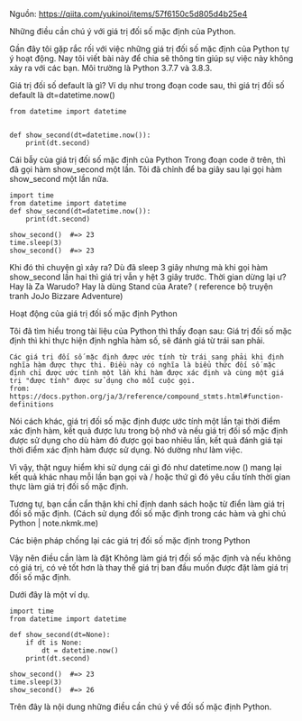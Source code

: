 Nguồn: 
https://qiita.com/yukinoi/items/57f6150c5d805d4b25e4

Những điều cần chú ý với giá trị đối số mặc định của Python.

Gần đây tôi gặp rắc rối với việc những giá trị đối số mặc định của Python tự ý hoạt động.
Nay tôi viết bài này để chia sẽ thông tin giúp sự việc này không xảy ra với các bạn. 
Môi trường là Python 3.7.7 và 3.8.3.

Giá trị đối số default là gì?
Ví dụ như trong đoạn code sau,
thì giá trị đối số default là dt=datetime.now()

```
from datetime import datetime


def show_second(dt=datetime.now()):
    print(dt.second)
```

Cái bẫy của giá trị đối số mặc định của Python 
Trong đoạn code ở trên, thì đã gọi hàm show_second một lần. Tôi đã chỉnh để  ba giây sau lại gọi hàm show_second một lần nữa.

```
import time
from datetime import datetime
def show_second(dt=datetime.now()):
    print(dt.second)

show_second()  #=> 23
time.sleep(3)
show_second()  #=> 23
```
Khi đó thì chuyện gì xảy ra? Dù đã sleep 3 giây nhưng mà khi gọi hàm show_second lần hai thì giá trị vẫn y hệt 3 giây trước.
Thời gian dừng lại ư? Hay là Za Warudo? Hay là dùng Stand của Arate? ( reference bộ truyện tranh JoJo Bizzare Adventure)

Hoạt động của  giá trị đối số mặc định Python


Tôi đã tìm hiểu trong tài liệu của Python thì thấy đoạn sau:
Giá trị đối số mặc định thì khi thực hiện định nghĩa hàm số, sẽ đánh giá từ trái san phải. 
```
Các giá trị đối số mặc định được ước tính từ trái sang phải khi định nghĩa hàm được thực thi. Điều này có nghĩa là biểu thức đối số mặc định chỉ được ước tính một lần khi hàm được xác định và cùng một giá trị "được tính" được sử dụng cho mỗi cuộc gọi.
from: https://docs.python.org/ja/3/reference/compound_stmts.html#function-definitions

```


Nói cách khác, giá trị đối số mặc định được ước tính một lần tại thời điểm xác định hàm, kết quả được lưu trong bộ nhớ và nếu giá trị đối số mặc định được sử dụng cho dù hàm đó được gọi bao nhiêu lần, kết quả đánh giá tại thời điểm xác định hàm được sử dụng. Nó dường như làm việc.

Vì vậy, thật nguy hiểm khi sử dụng cái gì đó như datetime.now () mang lại kết quả khác nhau mỗi lần bạn gọi và / hoặc thứ gì đó yêu cầu tính thời gian thực làm giá trị đối số mặc định.

Tương tự, bạn cần cẩn thận khi chỉ định danh sách hoặc từ điển làm giá trị đối số mặc định. (Cách sử dụng đối số mặc định trong các hàm và ghi chú Python | note.nkmk.me)

Các biện pháp chống lại các giá trị đối số mặc định trong Python

Vậy nên điều cần làm là đặt Không làm giá trị đối số mặc định và nếu không có giá trị, có vẻ tốt hơn là thay thế giá trị ban đầu muốn được đặt làm giá trị đối số mặc định.

Dưới đây là một ví dụ.
```
import time
from datetime import datetime

def show_second(dt=None):
    if dt is None:
        dt = datetime.now()
    print(dt.second)

show_second()  #=> 23
time.sleep(3)
show_second()  #=> 26
```
Trên đây là nội dung những điều cần chú ý về đối số mặc định Python.
